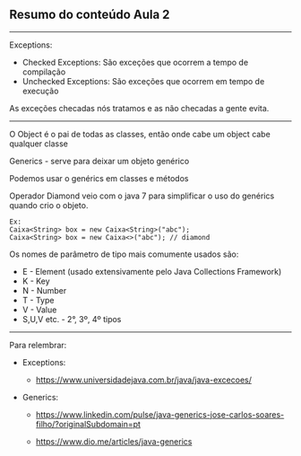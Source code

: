 ## Resumo do conteúdo Aula 2

---

Exceptions:

- Checked Exceptions: São exceções que ocorrem a tempo de compilação
- Unchecked Exceptions: São exceções que ocorrem em tempo de execução

As exceções checadas nós tratamos e as não checadas a gente evita.

---

O Object é o pai de todas as classes, então onde cabe um object cabe qualquer classe

Generics - serve para deixar um objeto genérico

Podemos usar o genérics em classes e métodos

Operador Diamond veio com o java 7 para simplificar o uso do genérics quando crio o objeto.

    Ex:
    Caixa<String> box = new Caixa<String>("abc");
    Caixa<String> box = new Caixa<>("abc"); // diamond  

Os nomes de parâmetro de tipo mais comumente usados são:
- E - Element (usado extensivamente pelo Java Collections Framework)
- K - Key 
- N - Number 
- T - Type 
- V - Value 
- S,U,V etc. - 2°, 3º, 4º tipos

---

Para relembrar:

- Exceptions:
  - https://www.universidadejava.com.br/java/java-excecoes/

- Generics: 
  - https://www.linkedin.com/pulse/java-generics-jose-carlos-soares-filho/?originalSubdomain=pt

  - https://www.dio.me/articles/java-generics